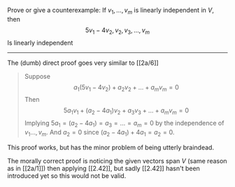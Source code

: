 Prove or give a counterexample: If $v_1,\dots,v_m$ is linearly independent in $V$, then
$$
5v_1-4v_2,v_2,v_3,\dots,v_m
$$
Is linearly independent

---

The (dumb) direct proof goes very similar to [[2a/6]]
> Suppose
> $$
> a_1(5v_1-4v_2) + a_2v_2 + \dots + a_mv_m = 0
> $$
> Then
> $$
> 5a_1 v_1 + (a_2 - 4a_1) v_2 + a_3v_3 + \dots + a_mv_m = 0
> $$
> Implying $5a_1 = (a_2-4a_1)=a_3=\dots=a_m = 0$ by the independence of $v_1\dots,v_m$.
> And $a_2=0$ since $(a_2-4a_1)+4a_1=a_2=0$.

This proof works, but has the minor problem of being utterly braindead. 

The morally correct proof is noticing the given vectors span $V$ (same reason as in [[2a/1]]) then applying [[2.42]], but sadly [[2.42]] hasn't been introduced yet so this would not be valid.
